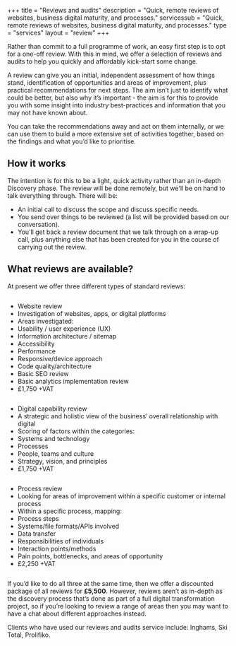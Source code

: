+++
title       = "Reviews and audits"
description = "Quick, remote reviews of websites, business digital maturity, and processes."
servicessub = "Quick, remote reviews of websites, business digital maturity, and processes."
type = "services"
layout = "review"
+++

Rather than commit to a full programme of work, an easy first step is to opt for a one-off review. With this in mind, we offer a selection of reviews and audits to help you quickly and affordably kick-start some change.

A review can give you an initial, independent assessment of how things stand, identification of opportunities and areas of improvement, plus practical recommendations for next steps. The aim isn’t just to identify what could be better, but also why it’s important - the aim is for this to provide you with some insight into industry best-practices and information that you may not have known about.

You can take the recommendations away and act on them internally, or we can use them to build a more extensive set of activities together, based on the findings and what you’d like to prioritise.

## How it works

The intention is for this to be a light, quick activity rather than an in-depth Discovery phase. The review will be done remotely, but we'll be on hand to talk everything through. There will be:

* An initial call to discuss the scope and discuss specific needs.
* You send over things to be reviewed (a list will be provided based on our conversation).
* You’ll get back a review document that we talk through on a wrap-up call, plus anything else that has been created for you in the course of carrying out the review.

## What reviews are available?

At present we offer three different types of standard reviews:

<div class="row medium-unstack">
    <div class="columns">
        <ul class="pricing-table">
            <li class="pricing-title">Website review</li>
            <li class="pricing-description">Investigation of websites, apps, or digital platforms</li>
            <li class="pricing-hdr">Areas investigated:</li>
            <li>Usability / user experience (UX)</li>
            <li>Information architecture / sitemap</li>
            <li>Accessibility</li>
            <li>Performance</li>
            <li>Responsive/device approach</li>
            <li>Code quality/architecture</li>
            <li>Basic SEO review</li>
            <li>Basic analytics implementation review</li>
            <li class="pricing-price">£1,750 +VAT</li>
        </ul>
    </div>
    <div class="columns">
        <ul class="pricing-table">
            <li class="pricing-title">Digital capability review</li>
            <li class="pricing-description">A strategic and holistic view of the business’ overall relationship with digital</li>
            <li class="pricing-hdr">Scoring of factors within the categories:</li>
            <li>Systems and technology</li>
            <li>Processes</li>
            <li>People, teams and culture</li>
            <li>Strategy, vision, and principles</li>
            <li class="pricing-price">£1,750 +VAT</li>
        </ul>
    </div>
    <div class="columns">
    <ul class="pricing-table">
        <li class="pricing-title">Process review</li>
        <li class="pricing-description">Looking for areas of improvement within a specific customer or internal process</li>
        <li class="pricing-hdr">Within a specific process, mapping:</li>
        <li>Process steps</li>
        <li>Systems/file formats/APIs involved</li>
        <li>Data transfer</li>
        <li>Responsibilities of individuals</li>
        <li>Interaction points/methods</li>
        <li>Pain points, bottlenecks, and areas of opportunity</li>
        <li class="pricing-price">£2,250 +VAT</li>
    </ul>
    </div>
  </div>

If you’d like to do all three at the same time, then we offer a discounted package of all reviews for **£5,500**. However, reviews aren’t as in-depth as the discovery process that’s done as part of a full digital transformation project, so if you’re looking to review a range of areas then you may want to have a chat about different approaches instead.


Clients who have used our reviews and audits service include: Inghams, Ski Total, Prolifiko.
